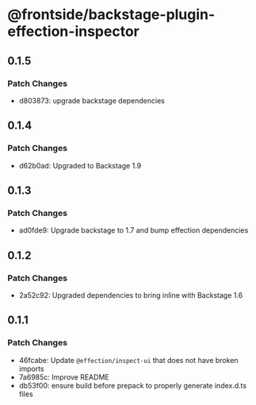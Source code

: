 # @frontside/backstage-plugin-effection-inspector

## 0.1.5

### Patch Changes

- d803873: upgrade backstage dependencies

## 0.1.4

### Patch Changes

- d62b0ad: Upgraded to Backstage 1.9

## 0.1.3

### Patch Changes

- ad0fde9: Upgrade backstage to 1.7 and bump effection dependencies

## 0.1.2

### Patch Changes

- 2a52c92: Upgraded dependencies to bring inline with Backstage 1.6

## 0.1.1

### Patch Changes

- 46fcabe: Update `@effection/inspect-ui` that does not have broken imports
- 7a6985c: Improve README
- db53f00: ensure build before prepack to properly generate index.d.ts files
